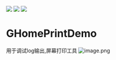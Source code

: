 ![](https://img.shields.io/badge/platform-iOS-red.svg) ![](https://img.shields.io/badge/language-Objective--C-orange.svg) 
![](https://img.shields.io/badge/license-MIT%20License-brightgreen.svg) 
# GHomePrintDemo
用于调试log输出,屏幕打印工具
![image.png](https://upload-images.jianshu.io/upload_images/1419035-d8dd1e933bb80395.png?imageMogr2/auto-orient/strip%7CimageView2/2/w/620)